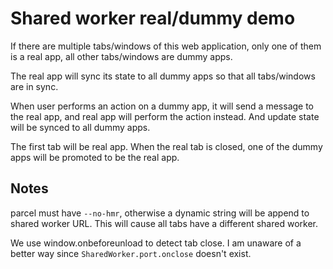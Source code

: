 # Shared worker real/dummy demo

If there are multiple tabs/windows of this web application, only one of them is a real app, all other tabs/windows are dummy apps. 

The real app will sync its state to all dummy apps so that all tabs/windows are in sync.

When user performs an action on a dummy app, it will send a message to the real app, and real app will perform the action instead. And update state will be synced to all dummy apps. 

The first tab will be real app. When the real tab is closed, one of the dummy apps will be promoted to be the real app.


## Notes

parcel must have `--no-hmr`, otherwise a dynamic string will be append to shared worker URL. This will cause all tabs have a different shared worker.

We use window.onbeforeunload to detect tab close. I am unaware of a better way since `SharedWorker.port.onclose` doesn't exist.
